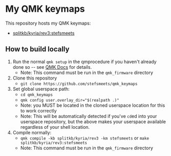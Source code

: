 # My QMK keymaps

This repository hosts my QMK keymaps:

- [splitkb/kyria/rev3:stefsmeets](./keyboards/splitkb/kyria/keymaps/stefsmeets)

## How to build locally

1. Run the normal `qmk setup` in the qmprocedure if you haven't already done so -- see [QMK Docs](https://docs.qmk.fm/#/newbs) for details.
    - Note: This command must be run in the `qmk_firmware` directory
1. Clone this repository
    - `git clone https://github.com/stefsmeets/qmk_keymaps`
1. Set global userspace path: 
    - `cd qmk_keymaps`
    - `qmk config user.overlay_dir="$(realpath .)"`
    - Note: you MUST be located in the cloned userspace location for this to work correctly
    - Note: This will be automatically detected if you've `cd`ed into your userspace repository, but the above makes your userspace available regardless of your shell location.
1. Compile normally: 
    - `qmk compile -kb splitkb/kyria/rev3 -km stefsmeets` or `make splitkb/kyria/rev3:stefsmeets`
    - Note: This command must be run in the `qmk_firmware` directory
